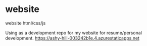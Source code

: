 # website
website html/css/js

Using as a development repo for my website for resume/personal development.
https://ashy-hill-003242b1e.4.azurestaticapps.net
